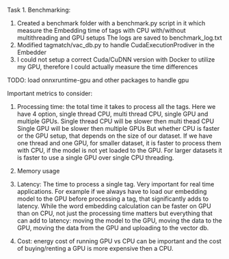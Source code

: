 Task 1. Benchmarking:

1. Created a benchmark folder with a benchmark.py script in it which measure the Embedding time of tags with CPU with/without multithreading and GPU setups
    The logs are saved to benchmark_log.txt
2. Modified tagmatch/vac_db.py to handle CudaExecutionProdiver in the Embedder
3. I could not setup a correct Cuda/CuDNN version with Docker to utilize my GPU, therefore I could actually measure the time differences

TODO: load onnxruntime-gpu and other packages to handle gpu

Important metrics to consider:
1. Processing time: the total time it takes to process all the tags.
    Here we have 4 option, single thread CPU, multi thread CPU, single GPU and multiple GPUs. 
    Single thread CPU will be slower then multi thead CPU
    Single GPU will be slower then multiple GPUs
    But whether CPU is faster or the GPU setup, that depends on the size of our dataset. If we have one thread and one GPU, for smaller dataset, it is faster to process them with CPU, if the model is not yet loaded to the GPU. For larger datasets it is faster to use a single GPU over single CPU threading.

2. Memory usage

3. Latency: The time to process a single tag. Very important for real time applications. For example if we always have to load our embedding model to the GPU before processing a tag, that significantly adds to latency. While the word embedding calculation can be faster on GPU than on CPU, not just the processing time matters but everything that can add to latency: moving the model to the GPU, moving the data to the GPU, moving the data from the GPU and uploading to the vector db.

4. Cost: energy cost of running GPU vs CPU can be important and the cost of buying/renting a GPU is more expensive then a CPU.